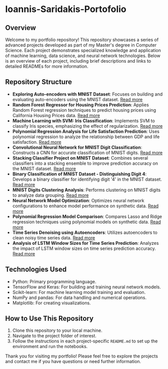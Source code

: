 <h1>Ioannis-Saridakis-Portofolio</h1>

<h2>Overview</h2>
<p>Welcome to my portfolio repository! This repository showcases a series of advanced projects developed as part of my Master's degree in Computer Science. Each project demonstrates specialized knowledge and application of machine learning, data science, and neural network technologies. Below is an overview of each project, including brief descriptions and links to detailed READMEs for more information.</p>

<h2>Repository Structure</h2>
<ul>
        <li><strong>Exploring Auto-encoders with MNIST Dataset</strong>: Focuses on building and evaluating auto-encoders using the MNIST dataset. <a href="./Autoencoder-Latent-Space-Analysis">Read more</a></li>
        <li><strong>Random Forest Regressor for Housing Prices Prediction</strong>: Applies Random Forest regression techniques to predict housing prices using California Housing Prices data. <a href="./California-Housing-Price-Prediction">Read more</a></li>
        <li><strong>Machine Learning with SVM: Iris Classification</strong>: Implements SVM to classify Iris species, emphasizing the effect of regularization. <a href="./Iris-Classification-SVM">Read more</a></li>
        <li><strong>Polynomial Regression Analysis for Life Satisfaction Prediction</strong>: Uses polynomial regression to analyze the relationship between GDP and life satisfaction. <a href="./Life-Satisfaction-GDP-Analysis">Read more</a></li>
        <li><strong>Convolutional Neural Network for MNIST Digit Classification</strong>: Constructs a CNN for accurate classification of MNIST digits. <a href="./MNIST-CNN-Classifier">Read more</a></li>
        <li><strong>Stacking Classifier Project on MNIST Dataset</strong>: Combines several classifiers into a stacking ensemble to improve prediction accuracy on the MNIST dataset. <a href="./MNIST-Stacking-Classifiers">Read more</a></li>
        <li><strong>Binary Classification of MNIST Dataset - Distinguishing Digit 4</strong>: Develops a binary classifier for identifying digit '4' in the MNIST dataset. <a href="./Mnist-Binary-Classification">Read more</a></li>
        <li><strong>MNIST Digits Clustering Analysis</strong>: Performs clustering on MNIST digits to analyze data grouping. <a href="./Mnist-Digits-Clustering">Read more</a></li>
        <li><strong>Neural Network Model Optimization</strong>: Optimizes neural network configurations to enhance model performance on synthetic data. <a href="./Neural-Network-Optimization">Read more</a></li>
        <li><strong>Polynomial Regression Model Comparison</strong>: Compares Lasso and Ridge regression techniques using polynomial models on synthetic data. <a href="./Polynomial-Regression-Model">Read more</a></li>
        <li><strong>Time Series Denoising using Autoencoders</strong>: Utilizes autoencoders to clean noisy time series data. <a href="./Time-Series-Denoising-Autoencoder">Read more</a></li>
        <li><strong>Analysis of LSTM Window Sizes for Time Series Prediction</strong>: Analyzes the impact of LSTM window sizes on time series prediction accuracy. <a href="./Time-Series-Prediction-LSTM">Read more</a></li>
    </ul>

<h2>Technologies Used</h2>
<ul>
    <li>Python: Primary programming language.</li>
    <li>TensorFlow and Keras: For building and training neural network models.</li>
    <li>Scikit-learn: For machine learning model training and evaluation.</li>
    <li>NumPy and pandas: For data handling and numerical operations.</li>
    <li>Matplotlib: For creating visualizations.</li>
</ul>

<h2>How to Use This Repository</h2>
<ol>
    <li>Clone this repository to your local machine.</li>
    <li>Navigate to the project folder of interest.</li>
    <li>Follow the instructions in each project-specific <code>README.md</code> to set up the environment and run the notebooks.</li>
</ol>

<p>Thank you for visiting my portfolio! Please feel free to explore the projects and contact me if you have questions or need further information.</p>
